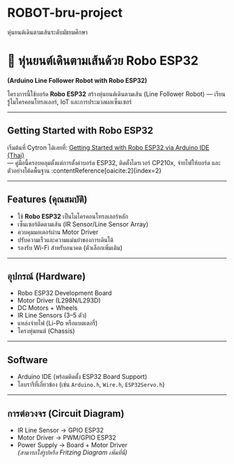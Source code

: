# ROBOT-bru-project
หุ่นยนต์เดินตามเส้นระดับมัธยมศึกษา
# 🤖 หุ่นยนต์เดินตามเส้นด้วย Robo ESP32  
**(Arduino Line Follower Robot with Robo ESP32)**

โครงการนี้ใช้บอร์ด **Robo ESP32** สร้างหุ่นยนต์เดินตามเส้น (Line Follower Robot) — เรียนรู้ไมโครคอนโทรลเลอร์, IoT และการประมวลผลเซ็นเซอร์

---

##  Getting Started with Robo ESP32  
เริ่มต้นที่ Cytron ได้เลยที่: [Getting Started with Robo ESP32 via Arduino IDE (Thai)](https://th.cytron.io/tutorial/getting-started-guide-with-robo-esp32-arduino-ide)  
— คู่มือนี้ครอบคลุมตั้งแต่การตั้งค่าบอร์ด ESP32, ติดตั้งไดรเวอร์ CP210x, จ่ายไฟให้บอร์ด และตัวอย่างโค้ดพื้นฐาน :contentReference[oaicite:2]{index=2}

---

##  Features (คุณสมบัติ)
- ใช้ **Robo ESP32** เป็นไมโครคอนโทรลเลอร์หลัก
- เซ็นเซอร์ติดตามเส้น (IR Sensor/Line Sensor Array)
- ควบคุมมอเตอร์ผ่าน Motor Driver
- ปรับความเร็วและความแม่นยำของการเดินได้
- รองรับ Wi-Fi สำหรับอนาคต (ตัวเลือกเพิ่มเติม)

---

##  อุปกรณ์ (Hardware)
- Robo ESP32 Development Board  
- Motor Driver (L298N/L293D)  
- DC Motors + Wheels  
- IR Line Sensors (3–5 ตัว)  
- แหล่งจ่ายไฟ (Li-Po หรือแบตเตอรี่)
- โครงหุ่นยนต์ (Chassis)

---

##  Software
- Arduino IDE (พร้อมติดตั้ง ESP32 Board Support)
- ไลบรารีที่เกี่ยวข้อง (เช่น `Arduino.h`, `Wire.h`, `ESP32Servo.h`)

---

##  การต่อวงจร (Circuit Diagram)
- IR Line Sensor → GPIO ESP32  
- Motor Driver → PWM/GPIO ESP32  
- Power Supply → Board + Motor Driver  
*(สามารถใส่รูปหรือ Fritzing Diagram เพิ่มที่นี่)*

